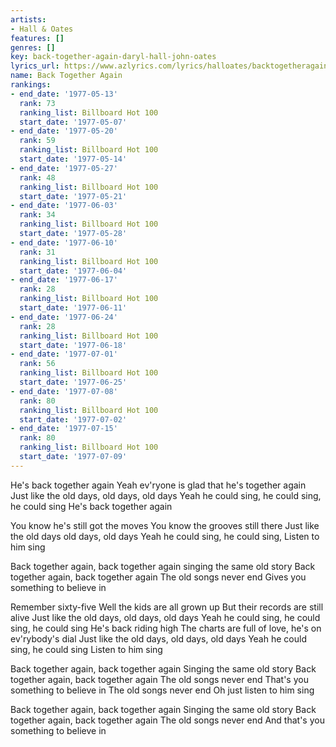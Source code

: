 ```yaml
---
artists:
- Hall & Oates
features: []
genres: []
key: back-together-again-daryl-hall-john-oates
lyrics_url: https://www.azlyrics.com/lyrics/halloates/backtogetheragain.html
name: Back Together Again
rankings:
- end_date: '1977-05-13'
  rank: 73
  ranking_list: Billboard Hot 100
  start_date: '1977-05-07'
- end_date: '1977-05-20'
  rank: 59
  ranking_list: Billboard Hot 100
  start_date: '1977-05-14'
- end_date: '1977-05-27'
  rank: 48
  ranking_list: Billboard Hot 100
  start_date: '1977-05-21'
- end_date: '1977-06-03'
  rank: 34
  ranking_list: Billboard Hot 100
  start_date: '1977-05-28'
- end_date: '1977-06-10'
  rank: 31
  ranking_list: Billboard Hot 100
  start_date: '1977-06-04'
- end_date: '1977-06-17'
  rank: 28
  ranking_list: Billboard Hot 100
  start_date: '1977-06-11'
- end_date: '1977-06-24'
  rank: 28
  ranking_list: Billboard Hot 100
  start_date: '1977-06-18'
- end_date: '1977-07-01'
  rank: 56
  ranking_list: Billboard Hot 100
  start_date: '1977-06-25'
- end_date: '1977-07-08'
  rank: 80
  ranking_list: Billboard Hot 100
  start_date: '1977-07-02'
- end_date: '1977-07-15'
  rank: 80
  ranking_list: Billboard Hot 100
  start_date: '1977-07-09'
---
```

He's back together again
Yeah ev'ryone is glad that he's together again
Just like the old days, old days, old days
Yeah he could sing, he could sing, he could sing
He's back together again

You know he's still got the moves
You know the grooves still there
Just like the old days old days, old days
Yeah he could sing, he could sing, Listen to him sing

Back together again, back together again singing the same old story
Back together again, back together again
The old songs never end
Gives you something to believe in

Remember sixty-five
Well the kids are all grown up
But their records are still alive
Just like the old days, old days, old days
Yeah he could sing, he could sing, he could sing
He's back riding high
The charts are full of love, he's on ev'rybody's dial
Just like the old days, old days, old days
Yeah he could sing, he could sing
Listen to him sing

Back together again, back together again Singing the same old story
Back together again, back together again
The old songs never end
That's you something to believe in
The old songs never end
Oh just listen to him sing

Back together again, back together again
Singing the same old story
Back together again, back together again
The old songs never end
And that's you something to believe in
